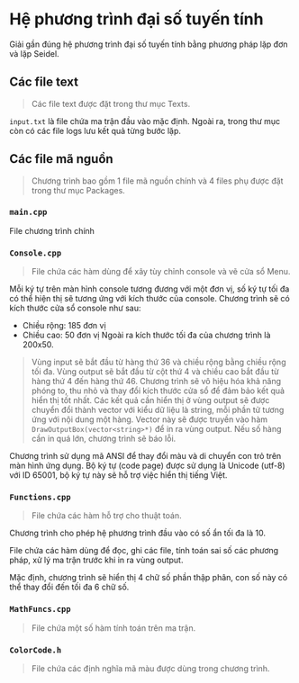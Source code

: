 # Hệ phương trình đại số tuyến tính
Giải gần đúng hệ phương trình đại số tuyến tính bằng phương pháp lặp đơn và lặp Seidel.

## Các file text
> Các file text được đặt trong thư mục Texts.

`input.txt` là file chứa ma trận đầu vào mặc định. Ngoài ra, trong thư mục còn có các file logs lưu kết quả từng bước lặp.

## Các file mã nguồn
> Chương trình bao gồm 1 file mã nguồn chính và 4 files phụ được đặt trong thư mục Packages.

### `main.cpp`
File chương trình chính

### `Console.cpp`
> File chứa các hàm dùng để xây tùy chỉnh console và vẽ cửa sổ Menu.

Mỗi ký tự trên màn hình console tương đương với một đơn vị, số ký tự tối đa có thể hiện thị sẽ tương ứng với kích thước của console.
Chương trình sẽ có kích thước cửa sổ console như sau:
* Chiều rộng: 185 đơn vị
* Chiều cao: 50 đơn vị
Ngoài ra kích thước tối đa của chương trình là 200x50.

> Vùng input sẽ bắt đầu từ hàng thứ 36 và chiều rộng bằng chiều rộng tối đa.
> Vùng output sẽ bắt đầu từ cột thứ 4 và chiều cao bắt đầu từ hàng thứ 4 đến hàng thứ 46.
> Chương trình sẽ vô hiệu hóa khả năng phóng to, thu nhỏ và thay đổi kích thước cửa sổ để đảm bảo kết quả hiển thị tốt nhất.
> Các kết quả cần hiển thị ở vùng output sẽ được chuyển đổi thành vector với kiểu dữ liệu là string, mỗi phần tử tương ứng với nội dung một hàng. Vector này sẽ được truyền vào hàm `DrawOutputBox(vector<string>*)` để in ra vùng output. Nếu số hàng cần in quá lớn, chương trình sẽ báo lỗi.

Chương trình sử dụng mã ANSI để thay đổi màu và di chuyển con trỏ trên màn hình ứng dụng. Bộ ký tự (code page) được sử dụng là Unicode (utf-8) với ID 65001, bộ ký tự này sẽ hỗ trợ việc hiển thị tiếng Việt.

### `Functions.cpp`
> File chứa các hàm hỗ trợ cho thuật toán.

Chương trình cho phép hệ phương trình đầu vào có số ẩn tối đa là 10.

File chứa các hàm dùng để đọc, ghi các file, tính toán sai số các phương pháp, xử lý ma trận trước khi in ra vùng output.

Mặc định, chương trình sẽ hiển thị 4 chữ số phần thập phân, con số này có thể thay đổi đến tối đa 6 chữ số.

### `MathFuncs.cpp`
> File chứa một số hàm tính toán trên ma trận.

### `ColorCode.h`
> File chứa các định nghĩa mã màu được dùng trong chương trình.
